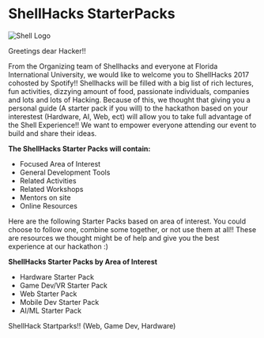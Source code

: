 # ShellHacks StarterPacks

![Shell Logo](https://shellhacks.net/assets/imgs/shellhacks-opengraph.png)

Greetings dear Hacker!!

From the Organizing team of Shellhacks and everyone at Florida International University, we would like to welcome you to ShellHacks 2017 cohosted by Spotify!! Shellhacks will be filled with a big list of rich lectures, fun activities, dizzying amount of food, passionate individuals, companies and lots and lots of Hacking. Because of this, we thought that giving you a personal guide (A starter pack if you will) to the hackathon based on your interestest (Hardware, AI, Web, ect) will allow you to take full advantage of the Shell Experience!! We want to empower everyone attending our event to build and share their ideas.

**The ShellHacks Starter Packs will contain:**
- Focused Area of Interest
- General Development Tools
- Related Activities
- Related Workshops
- Mentors on site
- Online Resources


Here are the following Starter Packs based on area of interest. You could choose to follow one, combine some together, or not use them at all!! These are resources we thought might be of help and give you the best experience at our hackathon :) 

**ShellHacks Starter Packs by Area of Interest**
- Hardware Starter Pack
- Game Dev/VR Starter Pack
- Web Starter Pack
- Mobile Dev Starter Pack
- AI/ML Starter Pack

ShellHack Startparks!! (Web, Game Dev, Hardware)

